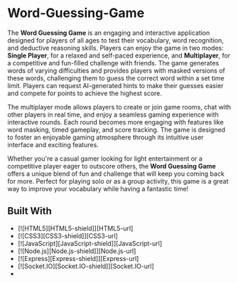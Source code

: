 # Word-Guessing-Game

The **Word Guessing Game** is an engaging and interactive application designed for players of all ages to test their vocabulary, word recognition, and deductive reasoning skills. Players can enjoy the game in two modes: **Single Player**, for a relaxed and self-paced experience, and **Multiplayer**, for a competitive and fun-filled challenge with friends. The game generates words of varying difficulties and provides players with masked versions of these words, challenging them to guess the correct word within a set time limit. Players can request AI-generated hints to make their guesses easier and compete for points to achieve the highest score.

The multiplayer mode allows players to create or join game rooms, chat with other players in real time, and enjoy a seamless gaming experience with interactive rounds. Each round becomes more engaging with features like word masking, timed gameplay, and score tracking. The game is designed to foster an enjoyable gaming atmosphere through its intuitive user interface and exciting features.

Whether you're a casual gamer looking for light entertainment or a competitive player eager to outscore others, the **Word Guessing Game** offers a unique blend of fun and challenge that will keep you coming back for more. Perfect for playing solo or as a group activity, this game is a great way to improve your vocabulary while having a fantastic time!

## Built With
* [![HTML5][HTML5-shield]][HTML5-url]
* [![CSS3][CSS3-shield]][CSS3-url]
* [![JavaScript][JavaScript-shield]][JavaScript-url]
* [![Node.js][Node.js-shield]][Node.js-url]
* [![Express][Express-shield]][Express-url]
* [![Socket.IO][Socket.IO-shield]][Socket.IO-url]
*  [ ](https://nodejs.org/)

